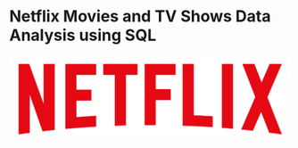 # Netflix Movies and TV Shows Data Analysis using SQL

![Netflix Logo](https://github.com/chandu-rajput/Netflix_SQL_Project/blob/main/logo.png)
